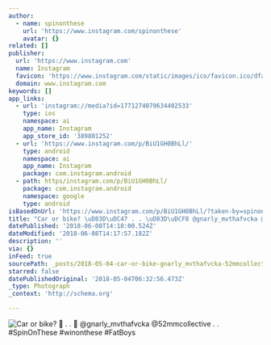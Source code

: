 ```yaml
---
author:
  - name: spinonthese
    url: 'https://www.instagram.com/spinonthese'
    avatar: {}
related: []
publisher:
  url: 'https://www.instagram.com'
  name: Instagram
  favicon: 'https://www.instagram.com/static/images/ico/favicon.ico/dfa85bb1fd63.ico'
  domain: www.instagram.com
keywords: []
app_links:
  - url: 'instagram://media?id=1771274070634402533'
    type: ios
    namespace: ai
    app_name: Instagram
    app_store_id: '389801252'
  - url: 'https://www.instagram.com/p/BiU1GH0BhLl/'
    type: android
    namespace: ai
    app_name: Instagram
    package: com.instagram.android
  - path: https/instagram.com/p/BiU1GH0BhLl/
    package: com.instagram.android
    namespace: google
    type: android
isBasedOnUrl: 'https://www.instagram.com/p/BiU1GH0BhLl/?taken-by=spinonthese'
title: "Car or bike? \uD83D\uDC47 . . \uD83D\uDCF8 @gnarly_mvthafvcka @52mmcollective . . #SpinOnThese #winonthese #FatBoys"
datePublished: '2018-06-08T14:18:00.524Z'
dateModified: '2018-06-08T14:17:57.182Z'
description: ''
via: {}
inFeed: true
sourcePath: _posts/2018-05-04-car-or-bike-gnarly_mvthafvcka-52mmcollective.md
starred: false
datePublishedOriginal: '2018-05-04T06:32:56.473Z'
_type: Photograph
_context: 'http://schema.org'

---
```

![Car or bike?  . .  @gnarly_mvthafvcka @52mmcollective . . #SpinOnThese #winonthese #FatBoys](https://scontent-iad3-1.cdninstagram.com/vp/a77df7a1454c98d6ff0a8f37941af7d9/5B8C2C06/t51.2885-15/e35/31128584_831673540359759_4717153574650380288_n.jpg)